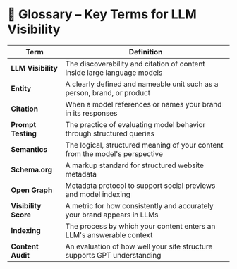 # 📘 Glossary – Key Terms for LLM Visibility

| Term | Definition |
|------|------------|
| **LLM Visibility** | The discoverability and citation of content inside large language models |
| **Entity** | A clearly defined and nameable unit such as a person, brand, or product |
| **Citation** | When a model references or names your brand in its responses |
| **Prompt Testing** | The practice of evaluating model behavior through structured queries |
| **Semantics** | The logical, structured meaning of your content from the model's perspective |
| **Schema.org** | A markup standard for structured website metadata |
| **Open Graph** | Metadata protocol to support social previews and model indexing |
| **Visibility Score** | A metric for how consistently and accurately your brand appears in LLMs |
| **Indexing** | The process by which your content enters an LLM's answerable context |
| **Content Audit** | An evaluation of how well your site structure supports GPT understanding |
